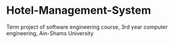 # Hotel-Management-System
Term project of software engineering course, 3rd year computer engineering, Ain-Shams University
